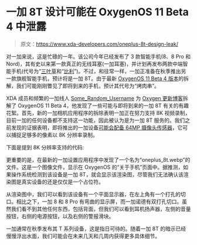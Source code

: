 # 一加 8T 设计可能在 OxygenOS 11 Beta 4 中泄露

> 原文：<https://www.xda-developers.com/oneplus-8t-design-leak/>

对一加来说，这是忙碌的一年。该公司今年已经发布了 3 款智能手机(8、8 Pro 和 Nord)，其有史以来第一款真正的无线耳塞(一加耳塞)，并计划再发布两款中端智能手机(代号为“[三叶草](https://www.xda-developers.com/oneplus-clover-hd-display-snapdragon-460-rumored-launch-globally/)和“[比利](https://www.xda-developers.com/next-oneplus-nord-5g-qualcomm-snapdragon-690/)”)。不过，和往常一样，一加正准备在秋季推出另一款旗舰智能手机，预计将是一加 8T。由于最新 [OxygenOS 11 Beta 4 版本](https://www.xda-developers.com/download-oneplus-8-pro-receive-android-11-developer-preview-4-based-oxygenos-11-builds-september-2020-security-patches/)的拆解，我们可能刚刚瞥见了即将到来的手机，预计其代号为“烤肉串”。

XDA 成员和频繁的一加线人 [Some_Random_Username](https://forum.xda-developers.com/member.php?u=8234677) 为 [Oxygen 更新博客](https://oxygenupdater.com/api/v2.5/news-content/139/EN)拆解了 OxygenOS 11 Beta 4，他发现了一些可能与即将到来的一加 8T 有关的有趣花絮。首先，新的一加相机应用程序的拆除表明一加正在努力支持 8K 视频录制，目前一加的任何设备都不支持这一功能，因此被认为是为一加 8T 服务的。我们之前发现的证据表明，即将推出的一加设备[可能会配备 64MP 摄像头传感器](https://www.xda-developers.com/oneplus-camera-5-4-23-hints-64mp-photo-support-oneplus-8t/)，它可以捕捉足够多的像素以 8K 分辨率录制。

下面是提到 8K 分辨率支持的代码:

更重要的是，在最新的一加设置应用程序中发现了一个名为“oneplus_8t.webp”的文件。这是一个图像文件，显示在 OxygenOS 的“关于手机”页面中。据推测，如果操作系统检测到该设备是一加 8T，就会显示该渲染图，尽管我们无法确认该渲染图是真实设备的还是仅仅是一个占位符。

从渲染图中，我们可以看到该设备有一个平面显示器，在左上角有一个打孔的切口。相比之下，一加 8 和 8 Pro 有弯曲的显示屏，而一加诺德有双打孔切口。虽然我们看不到其他任何东西，包括背面，但我们可以看到耳机扬声器，左侧的音量按钮，右侧的电源按钮，以及右侧的警报滑块。

一加通常在秋季发布其 T 系列设备，这是指日可待的。随着一加 8T 的暗示已经慢慢浮出水面，我们可能会在未来几天和几周内获得更多具体细节。